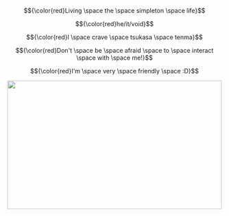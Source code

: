 <p align="center">
  $${\color{red}Living \space the \space simpleton \space life}$$
<p align="center">
  $${\color{red}he/it/void}$$
  <p align="center">
  $${\color{red}I \space crave \space tsukasa \space tenma}$$
  <p align="center">
  $${\color{red}Don't \space be \space afraid \space to \space interact \space with \space me!}$$
 <p align="center">
  $${\color{red}I'm \space very \space friendly \space :D}$$
<p align="center">
  <img src="https://64.media.tumblr.com/7690bdf8e116171923eb5b9eb2f2cc48/b68328bb13001d59-d7/s1280x1920/bc1cb0d9060e52c9e88a33833283a5fffedec3ae.pnj" width="500" height="300"/>
